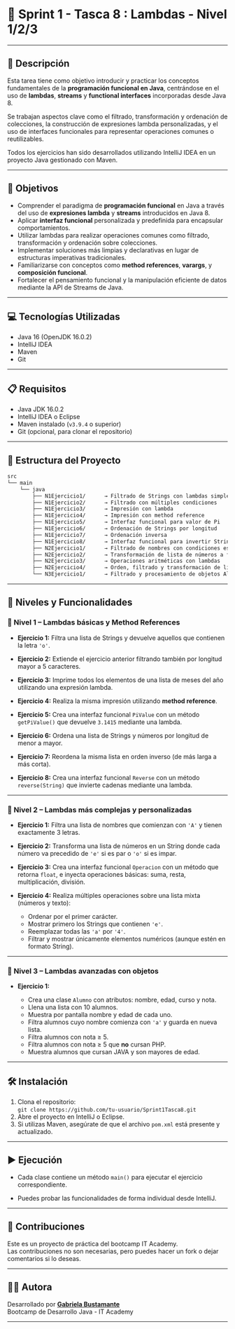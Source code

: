 # 🚨 Sprint 1 - Tasca 8 : Lambdas - Nivel 1/2/3

---

## 📄 Descripción

Esta tarea tiene como objetivo introducir y practicar los conceptos fundamentales de la **programación funcional en Java**, centrándose en el uso de **lambdas**, **streams** y **functional interfaces** incorporadas desde Java 8.

Se trabajan aspectos clave como el filtrado, transformación y ordenación de colecciones, la construcción de expresiones lambda personalizadas, y el uso de interfaces funcionales para representar operaciones comunes o reutilizables.

Todos los ejercicios han sido desarrollados utilizando IntelliJ IDEA en un proyecto Java gestionado con Maven.


---

## 🎯 Objetivos

- Comprender el paradigma de **programación funcional** en Java a través del uso de **expresiones lambda** y **streams** introducidos en Java 8.
- Aplicar **interfaz funcional** personalizada y predefinida para encapsular comportamientos.
- Utilizar lambdas para realizar operaciones comunes como filtrado, transformación y ordenación sobre colecciones.
- Implementar soluciones más limpias y declarativas en lugar de estructuras imperativas tradicionales.
- Familiarizarse con conceptos como **method references**, **varargs**, y **composición funcional**.
- Fortalecer el pensamiento funcional y la manipulación eficiente de datos mediante la API de Streams de Java.

---

## 💻 Tecnologías Utilizadas

- Java 16 (OpenJDK 16.0.2)
- IntelliJ IDEA
- Maven
- Git

---

## 📋 Requisitos

- Java JDK 16.0.2
- IntelliJ IDEA o Eclipse
- Maven instalado (`v3.9.4` o superior)
- Git (opcional, para clonar el repositorio)

---

## 📁 Estructura del Proyecto

```bash
src
└── main
    └── java
        ├── N1Ejercicio1/      → Filtrado de Strings con lambdas simples
        ├── N1Ejercicio2/      → Filtrado con múltiples condiciones
        ├── N1Ejercicio3/      → Impresión con lambda
        ├── N1Ejercicio4/      → Impresión con method reference
        ├── N1Ejercicio5/      → Interfaz funcional para valor de Pi
        ├── N1Ejercicio6/      → Ordenación de Strings por longitud
        ├── N1Ejercicio7/      → Ordenación inversa
        ├── N1Ejercicio8/      → Interfaz funcional para invertir Strings
        ├── N2Ejercicio1/      → Filtrado de nombres con condiciones específicas
        ├── N2Ejercicio2/      → Transformación de lista de números a formato String
        ├── N2Ejercicio3/      → Operaciones aritméticas con lambdas
        ├── N2Ejercicio4/      → Orden, filtrado y transformación de lista mixta
        └── N3Ejercicio1/      → Filtrado y procesamiento de objetos Alumno con lambdas
```

---

## 🧪 Niveles y Funcionalidades

### 🔹 Nivel 1 – Lambdas básicas y Method References

- **Ejercicio 1:** Filtra una lista de Strings y devuelve aquellos que contienen la letra `'o'`.

- **Ejercicio 2:** Extiende el ejercicio anterior filtrando también por longitud mayor a 5 caracteres.

- **Ejercicio 3:** Imprime todos los elementos de una lista de meses del año utilizando una expresión lambda.

- **Ejercicio 4:** Realiza la misma impresión utilizando **method reference**.

- **Ejercicio 5:** Crea una interfaz funcional `PiValue` con un método `getPiValue()` que devuelve `3.1415` mediante una lambda.

- **Ejercicio 6:** Ordena una lista de Strings y números por longitud de menor a mayor.

- **Ejercicio 7:** Reordena la misma lista en orden inverso (de más larga a más corta).

- **Ejercicio 8:** Crea una interfaz funcional `Reverse` con un método `reverse(String)` que invierte cadenas mediante una lambda.

---

### 🔸 Nivel 2 – Lambdas más complejas y personalizadas

- **Ejercicio 1:** Filtra una lista de nombres que comienzan con `'A'` y tienen exactamente 3 letras.

- **Ejercicio 2:** Transforma una lista de números en un String donde cada número va precedido de `'e'` si es par o `'o'` si es impar.

- **Ejercicio 3:** Crea una interfaz funcional `Operacion` con un método que retorna `float`, e inyecta operaciones básicas: suma, resta, multiplicación, división.

- **Ejercicio 4:** Realiza múltiples operaciones sobre una lista mixta (números y texto):
    - Ordenar por el primer carácter.
    - Mostrar primero los Strings que contienen `'e'`.
    - Reemplazar todas las `'a'` por `'4'`.
    - Filtrar y mostrar únicamente elementos numéricos (aunque estén en formato String).

---

### 🔺 Nivel 3 – Lambdas avanzadas con objetos

- **Ejercicio 1:**

    - Crea una clase `Alumno` con atributos: nombre, edad, curso y nota.
    - Llena una lista con 10 alumnos.
    - Muestra por pantalla nombre y edad de cada uno.
    - Filtra alumnos cuyo nombre comienza con `'a'` y guarda en nueva lista.
    - Filtra alumnos con nota ≥ 5.
    - Filtra alumnos con nota ≥ 5 que **no** cursan PHP.
    - Muestra alumnos que cursan JAVA y son mayores de edad.

---

## 🛠️ Instalación

1. Clona el repositorio:  
   `git clone https://github.com/tu-usuario/Sprint1Tasca8.git`
2. Abre el proyecto en IntelliJ o Eclipse.
3. Si utilizas Maven, asegúrate de que el archivo `pom.xml` está presente y actualizado.

---

## ▶️ Ejecución

- Cada clase contiene un método `main()` para ejecutar el ejercicio correspondiente.

- Puedes probar las funcionalidades de forma individual desde IntelliJ.
---

## 🤝 Contribuciones

Este es un proyecto de práctica del bootcamp IT Academy.    
Las contribuciones no son necesarias, pero puedes hacer un fork o dejar comentarios si lo deseas.
  
---

## 👩‍💻 Autora

Desarrollado por **[Gabriela Bustamante](https://github.com/GabyB73)**  
Bootcamp de Desarrollo Java - IT Academy


---
